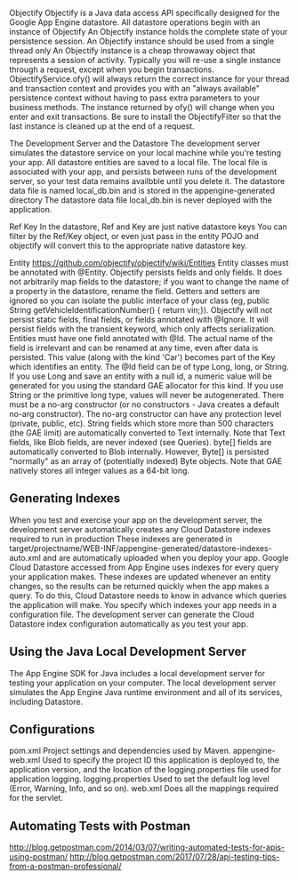 Objectify
Objectify is a Java data access API specifically designed for the Google App Engine datastore. 
All datastore operations begin with an instance of Objectify
An Objectify instance holds the complete state of your persistence session.
An Objectify instance should be used from a single thread only
An Objectify instance is a cheap throwaway object that represents a session of activity. Typically you will re-use a single instance through a request, except when you begin transactions.
ObjectifyService.ofy() will always return the correct instance for your thread and transaction context and provides you with an "always available" persistence context without having to pass extra parameters to your business methods.
The instance returned by ofy() will change when you enter and exit transactions. Be sure to install the ObjectifyFilter so that the last instance is cleaned up at the end of a request.

The Development Server and the Datastore
The development server simulates the datastore service on your local machine while you're testing your app.
All datastore entities are saved to a local file.
The local file is associated with your app, and persists between runs of the development server, so your test data remains availbble until you delete it.
The datastore data file is named local_db.bin and is stored in the appengine-generated directory
The datastore data file local_db.bin is never deployed with the application.


Ref<?> Key<?>
In the datastore, Ref<?> and Key<?> are just native datastore keys
You can filter by the Ref/Key object, or even just pass in the entity POJO and objectify will convert this to the appropriate native datastore key.


Entity
https://github.com/objectify/objectify/wiki/Entities
Entity classes must be annotated with @Entity.
Objectify persists fields and only fields. It does not arbitrarily map fields to the datastore; if you want to change the name of a property in the datastore, rename the field. Getters and setters are ignored so you can isolate the public interface of your class (eg, public String getVehicleIdentificationNumber() { return vin;}).
Objectify will not persist static fields, final fields, or fields annotated with @Ignore. It will persist fields with the transient keyword, which only affects serialization.
Entities must have one field annotated with @Id. The actual name of the field is irrelevant and can be renamed at any time, even after data is persisted. This value (along with the kind 'Car') becomes part of the Key which identifies an entity.
The @Id field can be of type Long, long, or String. If you use Long and save an entity with a null id, a numeric value will be generated for you using the standard GAE allocator for this kind. If you use String or the primitive long type, values will never be autogenerated.
There must be a no-arg constructor (or no constructors - Java creates a default no-arg constructor). The no-arg constructor can have any protection level (private, public, etc).
String fields which store more than 500 characters (the GAE limit) are automatically converted to Text internally. Note that Text fields, like Blob fields, are never indexed (see Queries).
byte[] fields are automatically converted to Blob internally. However, Byte[] is persisted "normally" as an array of (potentially indexed) Byte objects. Note that GAE natively stores all integer values as a 64-bit long.

Generating Indexes
----------------------------
When you test and exercise your app on the development server, the development server automatically creates any Cloud Datastore indexes required to run in production
These indexes are generated in target/projectname/WEB-INF/appengine-generated/datastore-indexes-auto.xml and are automatically uploaded when you deploy your app.
Google Cloud Datastore accessed from App Engine uses indexes for every query your application makes. These indexes are updated whenever an entity changes, so the results can be returned quickly when the app makes a query. To do this, Cloud Datastore needs to know in advance which queries the application will make. You specify which indexes your app needs in a configuration file. The development server can generate the Cloud Datastore index configuration automatically as you test your app.

Using the Java Local Development Server
---------------------------------------
The App Engine SDK for Java includes a local development server for testing your application on your computer.
The local development server simulates the App Engine Java runtime environment and all of its services, including Datastore.

Configurations
-------------------------
pom.xml 	        Project settings and dependencies used by Maven.
appengine-web.xml 	Used to specify the project ID this application is deployed to, the application version, and the location of the logging.properties file used for application logging.
logging.properties 	Used to set the default log level (Error, Warning, Info, and so on).
web.xml 	        Does all the mappings required for the servlet.


Automating Tests with Postman
------------------------------------
http://blog.getpostman.com/2014/03/07/writing-automated-tests-for-apis-using-postman/
http://blog.getpostman.com/2017/07/28/api-testing-tips-from-a-postman-professional/